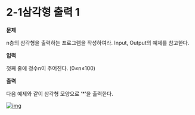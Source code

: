 # 2-1삼각형 출력 1



**문제**

n층의 삼각형을 출력하는 프로그램을 작성하여라. Input, Output의 예제를 참고한다.

 

**입력**

첫째 줄에 정수n이 주어진다. (0≤n≤100)

 

**출력**

다음 예제와 같이 삼각형 모양으로 ‘*’을 출력한다.

 

[![img](https://postfiles.pstatic.net/MjAxOTEwMDNfNTYg/MDAxNTcwMTA0MDI4MzQw.gwzUuOveeVPWdqsyHdGY__aBiBcmfKvkObaobAk-o5Ug.Q0IBsY-HZHgtsIQnv8L9YVDseIYzoGkLZONJTNB5XxIg.PNG.dhsin0468/image.png?type=w773)](https://blog.naver.com/PostView.nhn?blogId=dhsin0468&logNo=221667222442&categoryNo=19&parentCategoryNo=0&viewDate=&currentPage=1&postListTopCurrentPage=&from=postList&userTopListOpen=true&userTopListCount=5&userTopListManageOpen=false&userTopListCurrentPage=1#)
